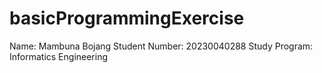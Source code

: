 # basicProgrammingExercise
Name: Mambuna Bojang
Student Number: 20230040288
Study Program: Informatics Engineering
